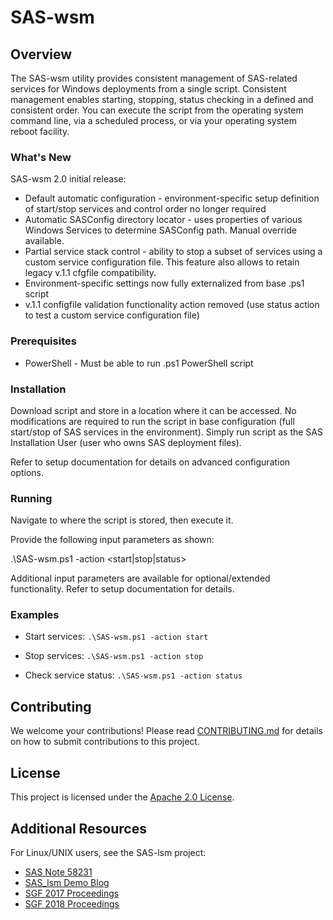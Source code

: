 # SAS-wsm

## Overview

The SAS-wsm utility provides consistent management of SAS-related services for Windows deployments from a single script. Consistent management enables starting, stopping, status checking in a defined and consistent order. You can execute the script from the operating system command line, via a scheduled process, or via your operating system reboot facility.

### What's New

SAS-wsm 2.0 initial release:

* Default automatic configuration - environment-specific setup definition of start/stop services and control order no longer required
* Automatic SASConfig directory locator - uses properties of various Windows Services to determine SASConfig path. Manual override available.
* Partial service stack control - ability to stop a subset of services using a custom service configuration file. This feature also allows to retain legacy v.1.1 cfgfile compatibility.
* Environment-specific settings now fully externalized from base .ps1 script
* v.1.1 configfile validation functionality action removed (use status action to test a custom service configuration file)

### Prerequisites

* PowerShell - Must be able to run .ps1 PowerShell script

### Installation

Download script and store in a location where it can be accessed. No modifications are required to run the script in base configuration (full start/stop of SAS services in the environment). Simply run script as the SAS Installation User (user who owns SAS deployment files).

Refer to setup documentation for details on advanced configuration options.

### Running

Navigate to where the script is stored, then execute it.

Provide the following input parameters as shown:

.\SAS-wsm.ps1 -action \<start|stop|status\>

Additional input parameters are available for optional/extended functionality. Refer to setup documentation for details.

### Examples

* Start services: `.\SAS-wsm.ps1 -action start`

* Stop services: `.\SAS-wsm.ps1 -action stop`

* Check service status: `.\SAS-wsm.ps1 -action status`

## Contributing

We welcome your contributions! Please read [CONTRIBUTING.md](CONTRIBUTING.md) for details on how to submit contributions to this project.

## License

This project is licensed under the [Apache 2.0 License](LICENSE).

## Additional Resources

For Linux/UNIX users, see the SAS-lsm project:
* [SAS Note 58231](http://support.sas.com/kb/58/231.html)
* [SAS_lsm Demo Blog](https://communities.sas.com/t5/SAS-Communities-Library/The-SAS-lsm-Utility-Makes-it-Easy-to-Control-SAS-Servers-in-a/ta-p/418165)
* [SGF 2017 Proceedings](http://support.sas.com/resources/papers/automating-management-unix-linux-multi-tiered-sas-services.pdf)
* [SGF 2018 Proceedings](https://www.sas.com/content/dam/SAS/support/en/sas-global-forum-proceedings/2018/1921-2018.pdf)
